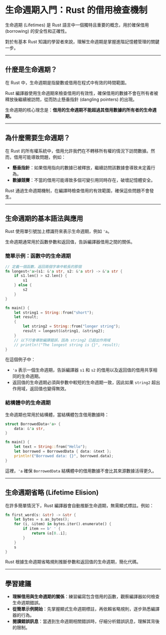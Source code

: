 # 生命週期入門：Rust 的借用檢查機制

生命週期 (Lifetimes) 是 Rust 語言中一個獨特且重要的概念，用於確保借用 (borrowing) 的安全性和正確性。

對於有基本 Rust 知識的學習者來說，理解生命週期是掌握進階記憶體管理的關鍵一步。

---

## 什麼是生命週期？

在 Rust 中，生命週期是指變數或借用在程式中有效的時間範圍。

Rust 編譯器使用生命週期來檢查借用的有效性，確保借用的數據不會在所有者被釋放後繼續被訪問，從而防止懸垂指針 (dangling pointers) 的出現。

生命週期的核心理念是：**借用的生命週期不能超過其借用數據的所有者的生命週期。**

---

## 為什麼需要生命週期？

在 Rust 的所有權系統中，借用允許我們在不轉移所有權的情況下訪問數據。然而，借用可能導致問題，例如：

- **懸垂指針**：如果借用指向的數據已被釋放，繼續訪問該數據會導致未定義行為。
- **數據競賽**：不當的借用可能導致多個可變引用同時存在，破壞記憶體安全。

Rust 通過生命週期機制，在編譯時檢查借用的有效範圍，確保這些問題不會發生。

---

## 生命週期的基本語法與應用

Rust 使用單引號加上標識符來表示生命週期，例如 `'a`。

生命週期通常用於函數參數和返回值，告訴編譯器借用之間的關係。

### 簡單示例：函數中的生命週期

```rust
// 定義一個函數，返回兩個字串中較長的那個
fn longest<'a>(s1: &'a str, s2: &'a str) -> &'a str {
    if s1.len() > s2.len() {
        s1
    } else {
        s2
    }
}

fn main() {
    let string1 = String::from("short");
    let result;
    {
        let string2 = String::from("longer string");
        result = longest(&string1, &string2);
    }
    // 以下行會導致編譯錯誤，因為 string2 已超出作用域
    // println!("The longest string is {}", result);
}
```

在這個例子中：

- `'a` 表示一個生命週期，告訴編譯器 `s1` 和 `s2` 的借用以及返回值的借用共享相同的生命週期。
- 返回值的生命週期必須與參數中較短的生命週期一致，因此如果 `string2` 超出作用域，返回值也變得無效。

### 結構體中的生命週期

生命週期也常用於結構體，當結構體包含借用數據時：

```rust
struct BorrowedData<'a> {
    data: &'a str,
}

fn main() {
    let text = String::from("Hello");
    let borrowed = BorrowedData { data: &text };
    println!("Borrowed data: {}", borrowed.data);
}
```

這裡，`'a` 確保 `BorrowedData` 結構體中的借用數據不會比其來源數據活得更久。

---

## 生命週期省略 (Lifetime Elision)

在許多簡單情況下，Rust 編譯器會自動推斷生命週期，無需顯式標註。例如：

```rust
fn first_word(s: &str) -> &str {
    let bytes = s.as_bytes();
    for (i, &item) in bytes.iter().enumerate() {
        if item == b' ' {
            return &s[0..i];
        }
    }
    s
}
```

Rust 根據生命週期省略規則推斷參數和返回值的生命週期，簡化代碼。

---

## 學習建議

- **理解借用與生命週期的關係**：練習編寫包含借用的函數，觀察編譯器如何檢查生命週期錯誤。
- **從簡單示例開始**：先掌握顯式生命週期標註，再依賴省略規則，逐步熟悉編譯器的行為。
- **閱讀錯誤訊息**：當遇到生命週期相關錯誤時，仔細分析錯誤訊息，理解其背後的限制。
